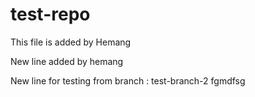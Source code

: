 # test-repo

This file is added by Hemang


New line added by hemang

New line for testing from branch : test-branch-2
fgmdfsg

